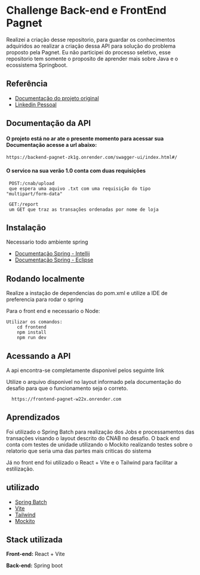 
# Challenge Back-end e FrontEnd Pagnet

Realizei a criação desse repositorio, para guardar os conhecimentos adquiridos ao realizar a criação dessa API para solução do problema proposto pela Pagnet.
Eu não participei do processo seletivo, esse repositorio tem somente o proposito de aprender mais sobre Java e o ecossistema Springboot.


## Referência

 - [Documentação do projeto original ](https://github.com/Pagnet/desafio-back-end)
 - [Linkedin Pessoal](https://www.linkedin.com/in/vitorlucascrispim/)



## Documentação da API

#### O projeto está no ar ate o presente momento para acessar sua Documentação acesse a url abaixo: 

```http
https://backend-pagnet-zk1g.onrender.com/swagger-ui/index.html#/
```
#### O servico na sua verão 1.0 conta com duas requisições

```http
 POST:/cnab/upload
 que espera uma aquivo .txt com uma requisição do tipo "multipart/form-data"

 GET:/report
 um GET que traz as transações ordenadas por nome de loja
```


## Instalação

Necessario todo ambiente spring
  - [Documentação Spring - Intellij](https://www.jetbrains.com/help/idea/spring-support.html)   
- [Documentação Spring - Eclipse](https://www.eclipse.org/community/eclipse_newsletter/2018/february/springboot.php)   

## Rodando localmente

Realize a instação de dependencias do pom.xml e utilize a IDE de preferencia para rodar o spring 

Para o front end e necessario o Node:

```http
Utilizar os comandos:
    cd frontend
    npm install
    npm run dev
```




## Acessando a API 

A api encontra-se completamente disponivel pelos seguinte link 

 Utilize o arquivo disponivel no layout informado pela documentação do desafio para que o funcionamento seja o correto.

```http
  https://frontend-pagnet-w22x.onrender.com
```
## Aprendizados

Foi utilizado o Spring Batch para realização dos Jobs e  processamentos das transações visando o layout descrito do CNAB no desafio. O back end conta com testes de unidade utilizando o Mockito realizando testes sobre o relatorio que seria uma das partes mais criticas do sistema

Já no front end foi utilizado o React + Vite e o Tailwind para facilitar a estilização.


## utilizado

- [Spring Batch](https://spring.io/projects/spring-batch/)   
- [Vite](https://vitejs.dev/guide/)   
- [Tailwind](https://tailwindcss.com/docs/guides/vite)   
- [Mockito](https://www.baeldung.com/mockito-series)   



## Stack utilizada

**Front-end:** React + Vite

**Back-end:** Spring boot

